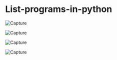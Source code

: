 # List-programs-in-python

![Capture](https://user-images.githubusercontent.com/82524305/116081895-6befc100-a6b8-11eb-9f2a-09202608810f.PNG)

![Capture](https://user-images.githubusercontent.com/82524305/116082337-eb7d9000-a6b8-11eb-80bf-67102cb655cc.PNG)

![Capture](https://user-images.githubusercontent.com/82524305/116082611-3b5c5700-a6b9-11eb-85e7-8d5890b42afe.PNG)

![Capture](https://user-images.githubusercontent.com/82524305/116082941-a148de80-a6b9-11eb-8bd6-40de0f796fbb.PNG)
